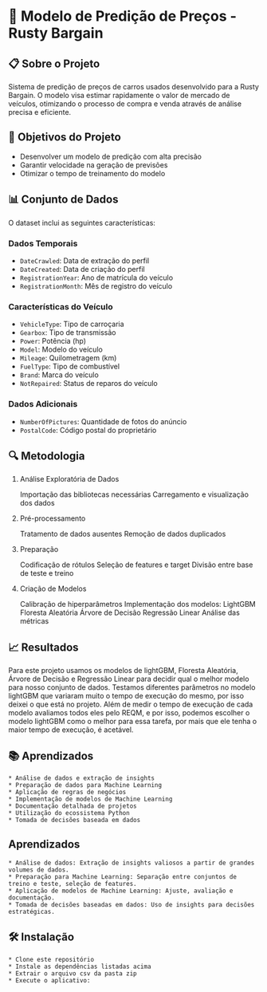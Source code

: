 # 🚗 Modelo de Predição de Preços - Rusty Bargain

## 📋 Sobre o Projeto
Sistema de predição de preços de carros usados desenvolvido para a Rusty Bargain. O modelo visa estimar rapidamente o valor de mercado de veículos, otimizando o processo de compra e venda através de análise precisa e eficiente.

## 🎯 Objetivos do Projeto
- Desenvolver um modelo de predição com alta precisão
- Garantir velocidade na geração de previsões
- Otimizar o tempo de treinamento do modelo

## 📊 Conjunto de Dados
O dataset inclui as seguintes características:

### Dados Temporais
- `DateCrawled`: Data de extração do perfil
- `DateCreated`: Data de criação do perfil
- `RegistrationYear`: Ano de matrícula do veículo
- `RegistrationMonth`: Mês de registro do veículo

### Características do Veículo
- `VehicleType`: Tipo de carroçaria
- `Gearbox`: Tipo de transmissão
- `Power`: Potência (hp)
- `Model`: Modelo do veículo
- `Mileage`: Quilometragem (km)
- `FuelType`: Tipo de combustível
- `Brand`: Marca do veículo
- `NotRepaired`: Status de reparos do veículo

### Dados Adicionais
- `NumberOfPictures`: Quantidade de fotos do anúncio
- `PostalCode`: Código postal do proprietário

## 🔍 Metodologia
1. Análise Exploratória de Dados

    Importação das bibliotecas necessárias
    Carregamento e visualização dos dados

2. Pré-processamento

    Tratamento de dados ausentes
    Remoção de dados duplicados

3. Preparação

    Codificação de rótulos
    Seleção de features e target
    Divisão entre base de teste e treino

4. Criação de Modelos

    Calibração de hiperparâmetros
    Implementação dos modelos:
        LightGBM
        Floresta Aleatória
        Árvore de Decisão
        Regressão Linear
    Análise das métricas

## 📈 Resultados

Para este projeto usamos os modelos de lightGBM, Floresta Aleatória, Árvore de Decisão e Regressão Linear para decidir qual o melhor modelo para nosso conjunto de dados. Testamos diferentes parâmetros no modelo lightGBM que variaram muito o tempo de execução do mesmo, por isso deixei o que está no projeto. Além de medir o tempo de execução de cada modelo avaliamos todos eles pelo REQM, e por isso, podemos escolher o modelo lightGBM como o melhor para essa tarefa, por mais que ele tenha o maior tempo de execução, é acetável.

## 📚 Aprendizados

    * Análise de dados e extração de insights
    * Preparação de dados para Machine Learning
    * Aplicação de regras de negócios
    * Implementação de modelos de Machine Learning
    * Documentação detalhada de projetos
    * Utilização do ecossistema Python
    * Tomada de decisões baseada em dados

## Aprendizados

    * Análise de dados: Extração de insights valiosos a partir de grandes volumes de dados.
    * Preparação para Machine Learning: Separação entre conjuntos de treino e teste, seleção de features.
    * Aplicação de modelos de Machine Learning: Ajuste, avaliação e documentação.
    * Tomada de decisões baseadas em dados: Uso de insights para decisões estratégicas.

## 🛠️ Instalação

    * Clone este repositório
    * Instale as dependências listadas acima
    * Extrair o arquivo csv da pasta zip
    * Execute o aplicativo:

